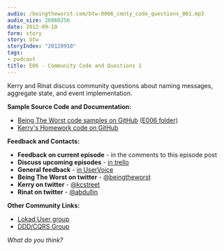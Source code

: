 ```yaml
---
audio: /beingtheworst.com/btw-0006_cmnty_code_questions_001.mp3
audio_size: 26060256
date: 2012-09-10
form: story
story: btw
storyIndex: "20120910"
tags:
- podcast
title: E06 - Community Code and Questions 1
---
```

<p>Kerry and Rinat discuss community questions about naming messages, aggregate state, and event implementation. </p>


<p><strong>Sample Source Code and Documentation:</strong></p>
<ul>
<li><a href="https://github.com/beingtheworst/btw-samples">Being The Worst code samples on GitHub</a> <a href="https://github.com/beingtheworst/btw-samples/tree/master/E006-community-code-questions-1"> (E006 folder)</a></li>
<li><a href="https://github.com/kstreet/btw-samples-homework">Kerry's Homework code on GitHub</a></li>
</ul>
<p><strong>Feedback and Contacts:</strong></p>
<ul>
<li><strong>Feedback on current episode</strong> - in the comments to this episode post</li>
<li><strong>Discuss upcoming episodes</strong> - <a href="https://trello.com/b/iNrEUlkY">in trello</a></li>
<li><strong>General feedback</strong> - <a href="http://beingtheworst.uservoice.com/">in UserVoice</a></li>
<li><strong>Being The Worst on twitter</strong> - <a href="https://twitter.com/beingtheworst">@beingtheworst</a></li>
<li><strong>Kerry on twitter</strong> - <a href="https://twitter.com/kcstreet">@kcstreet</a></li>
<li><strong>Rinat on twitter</strong> - <a href="https://twitter.com/abdullin">@abdullin</a></li>
</ul>
<p><strong>Other Community Links:</strong></p>
<ul>
<li><a href="https://groups.google.com/forum/#!forum/lokad">Lokad User group</a></li>
<li><a href="https://groups.google.com/forum/?fromgroups#!forum/dddcqrs">DDD/CQRS Group</a></li>
</ul>
<p><em>What do you think?</em></p>
